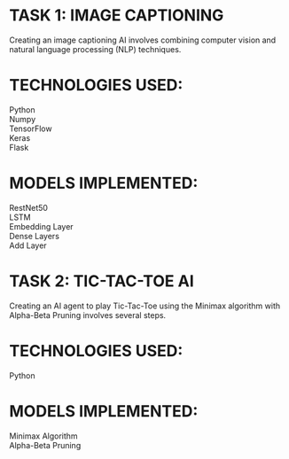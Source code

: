 # TASK 1: IMAGE CAPTIONING
Creating an image captioning AI involves combining computer vision and natural language processing (NLP) techniques.
<br>
# TECHNOLOGIES USED:
Python
<br>
Numpy
<br>
TensorFlow
<br>
Keras
<br>
Flask
<br>
# MODELS IMPLEMENTED:
RestNet50
<br>
LSTM
<br>
Embedding Layer
<br>
Dense Layers
<br>
Add Layer
# TASK 2: TIC-TAC-TOE AI
Creating an AI agent to play Tic-Tac-Toe using the Minimax algorithm with Alpha-Beta Pruning involves several steps.
<br>
# TECHNOLOGIES USED:
Python
<br>
# MODELS IMPLEMENTED:
Minimax Algorithm
<br>
Alpha-Beta Pruning
